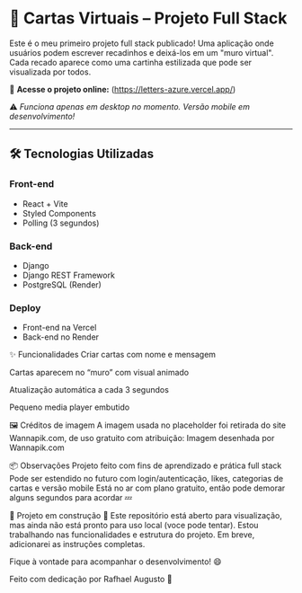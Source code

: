 # 💌 Cartas Virtuais – Projeto Full Stack

Este é o meu primeiro projeto full stack publicado! Uma aplicação onde usuários podem escrever recadinhos e deixá-los em um "muro virtual". Cada recado aparece como uma cartinha estilizada que pode ser visualizada por todos.

🔗 **Acesse o projeto online:** (https://letters-azure.vercel.app/)

⚠️ *Funciona apenas em desktop no momento. Versão mobile em desenvolvimento!*

---

## 🛠️ Tecnologias Utilizadas

### Front-end
- React + Vite
- Styled Components
- Polling (3 segundos)

### Back-end
- Django
- Django REST Framework
- PostgreSQL (Render)

### Deploy
- Front-end na Vercel
- Back-end no Render


✨ Funcionalidades
Criar cartas com nome e mensagem

Cartas aparecem no “muro” com visual animado

Atualização automática a cada 3 segundos

Pequeno media player embutido


🖼️ Créditos de imagem
A imagem usada no placeholder foi retirada do site Wannapik.com, de uso gratuito com atribuição:
Imagem desenhada por Wannapik.com


📦 Observações
Projeto feito com fins de aprendizado e prática full stack
Pode ser estendido no futuro com login/autenticação, likes, categorias de cartas e versão mobile
Está no ar com plano gratuito, então pode demorar alguns segundos para acordar 💤


🚧 Projeto em construção 🚧
Este repositório está aberto para visualização, mas ainda não está pronto para uso local (voce pode tentar).
Estou trabalhando nas funcionalidades e estrutura do projeto. Em breve, adicionarei as instruções completas.

Fique à vontade para acompanhar o desenvolvimento! 😄

Feito com dedicação por Rafhael Augusto 💙
